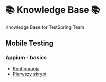 # 📚 Knowledge Base 📚
Knowledge Base for TestSpring Team

## Mobile Testing

### Appium - basics

- [Konfiguracja](MobileAppTesting/Appium/01_Configuration.md)
- [Pierwszy skrypt](MobileAppTesting/Appium/02_FirstScript.md)
